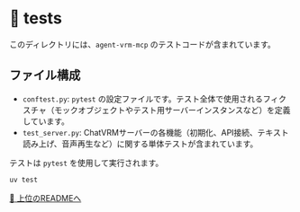 # 🧪 tests

このディレクトリには、`agent-vrm-mcp` のテストコードが含まれています。

## ファイル構成

- `conftest.py`: `pytest` の設定ファイルです。テスト全体で使用されるフィクスチャ（モックオブジェクトやテスト用サーバーインスタンスなど）を定義しています。
- `test_server.py`: ChatVRMサーバーの各機能（初期化、API接続、テキスト読み上げ、音声再生など）に関する単体テストが含まれています。

テストは `pytest` を使用して実行されます。

```bash
uv test
```

[🔼 上位のREADMEへ](../README.md)
